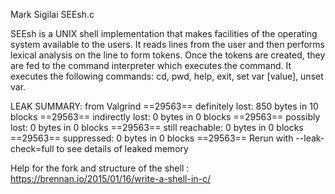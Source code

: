 Mark Sigilai
SEEsh.c


SEEsh is a UNIX shell implementation that makes facilities of the operating system available to the users. It reads lines from the user and then performs lexical analysis on the line to form tokens. Once the tokens are created, they are fed to the command interpreter which executes the command. 
It executes the following commands: cd, pwd, help, exit, set var [value], unset var.


LEAK SUMMARY: from Valgrind
==29563==    definitely lost: 850 bytes in 10 blocks
==29563==    indirectly lost: 0 bytes in 0 blocks
==29563==      possibly lost: 0 bytes in 0 blocks
==29563==    still reachable: 0 bytes in 0 blocks
==29563==         suppressed: 0 bytes in 0 blocks
==29563== Rerun with --leak-check=full to see details of leaked memory

Help for the fork and structure of the shell : https://brennan.io/2015/01/16/write-a-shell-in-c/
